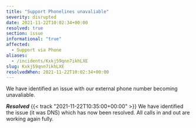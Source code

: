 ```yaml
---
title: "Support Phonelines unavaliable"
severity: disrupted
date: 2021-11-22T10:02:34+00:00
resolved: true
section: issue
informational: "true"
affected:
  - Support via Phone
aliases:
  - /incidents/Kxkj59qnn7ikhLXE
slug: Kxkj59qnn7ikhLXE
resolvedWhen: 2021-11-22T10:02:34+00:00
---
```

We have identified an issue with our external phone number becoming unavaliable.

***Resolved*** {{< track "2021-11-22T10:35:00+00:00" >}}
We have identified the issue (it was DNS) which has now been resolved. All calls in and out are working again fully.


